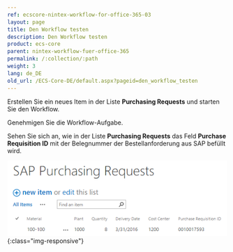 ```yaml
---
ref: ecscore-nintex-workflow-for-office-365-03
layout: page
title: Den Workflow testen
description: Den Workflow testen
product: ecs-core
parent: nintex-workflow-fuer-office-365
permalink: /:collection/:path
weight: 3
lang: de_DE
old_url: /ECS-Core-DE/default.aspx?pageid=den_workflow_testen
---
```


Erstellen Sie ein neues Item in der Liste **Purchasing Requests** und starten Sie den Workflow.

Genehmigen Sie die Workflow-Aufgabe.

Sehen Sie sich an, wie in der Liste **Purchasing Requests** das Feld **Purchase Requisition ID** mit der Belegnummer der Bestellanforderung aus SAP befüllt wird. 

![ECS-Nintex-Office365-10](/img/content/ECS-Nintex-Office365-10.png){:class="img-responsive"}
